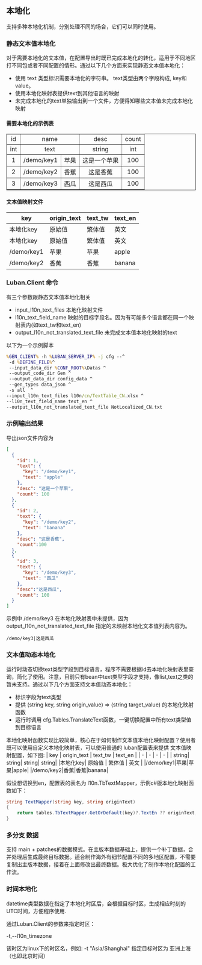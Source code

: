 ## 本地化
支持多种本地化机制，分别处理不同的场合，它们可以同时使用。
### 静态文本值本地化
对于需要本地化的文本值，在配置导出时既已完成本地化的转化，适用于不同地区打不同包或者不同配置的情形。通过以下几个方面来实现静态文本值本地化：
- 使用 text 类型标识需要本地化的字符串。 text类型由两个字段构成, key和value。
- 使用本地化映射表提供text到其他语言的映射
- 未完成本地化的text单独输出到一个文件，方便得知哪些文本值未完成本地化映射

#### 需要本地化的示例表

<table border="1">
<tr align="center">
  <td>id</td>
  <td colspan="2">name</td>
  <td>desc</td>
  <td>count</td>
</tr>
<tr align="center">
  <td>int</td>
  <td colspan="2">text</td>
  <td>string</td>
  <td>int</td>
</tr>
<tr align="center">
  <td>1</td>
  <td>/demo/key1</td><td>苹果</td>
  <td>这是一个苹果</td>
  <td>100</td>
</tr>
<tr align="center">
  <td>2</td>
  <td>/demo/key2</td><td>香蕉</td>
  <td>这是香蕉</td>
  <td>100</td>
</tr>
<tr align="center">
  <td>3</td>
  <td>/demo/key3</td><td>西瓜</td>
  <td>这是西瓜</td>
  <td>100</td>
</tr>
</table>

#### 文本值映射文件


| key | origin_text | text_tw | text_en |
| - | - | - | - |
|本地化key| 原始值 | 繁体值 | 英文 |
|本地化key| 原始值 | 繁体值 | 英文 |
|/demo/key1|苹果|苹果|apple|
|/demo/key2|香蕉|香蕉|banana|

### Luban.Client 命令
有三个参数跟静态文本值本地化相关
- input_l10n_text_files 本地化映射文件
- l10n_text_field_name 映射的目标字段名。因为有可能多个语言都在同一个映射表内(如text_tw和text_en)
- output_l10n_not_translated_text_file 未完成文本值本地化映射的text

以下为一个示例脚本
```bat
%GEN_CLIENT% -h %LUBAN_SERVER_IP% -j cfg --^
 -d %DEFINE_FILE%^
 --input_data_dir %CONF_ROOT%\Datas ^
 --output_code_dir Gen ^
 --output_data_dir config_data ^
 --gen_types data_json ^
 -s all  ^
--input_l10n_text_files l10n/cn/TextTable_CN.xlsx ^
--l10n_text_field_name text_en ^
--output_l10n_not_translated_text_file NotLocalized_CN.txt
```

### 示例输出结果

导出json文件内容为

```json
[
  {
    "id": 1,
    "text": {
      "key": "/demo/key1",
      "text": "apple"
    },
    "desc": "这是一个苹果",
    "count": 100
  },
  {
    "id": 2,
    "text": {
      "key": "/demo/key2",
      "text": "banana"
    },
    "desc": "这是香蕉",
    "count":100
  },
  {
    "id": 3,
    "text": {
      "key": "/demo/key3",
      "text": "西瓜"
    },
    "desc":"这是西瓜",
    "count": 100
  }
]
```

示例中 /demo/key3 在本地化映射表中未提供，因为output_l10n_not_translated_text_file 指定的未映射本地化文本值列表内容为。

```text
/demo/key3|这是西瓜
```


### 文本值动态本地化

运行时动态切换text类型字段到目标语言，程序不需要根据id去本地化映射表里查询，简化了使用。注意，目前只有bean中text类型字段才支持，像list,text之类的暂未支持。通过以下几个方面支持文本值动态本地化：
- 标识字段为text类型
- 提供 (string key, string origin_value) => (string target_value) 的本地化映射函数
- 运行时调用 cfg.Tables.TranslateText函数，一键切换配置中所有text类型值到目标语言

本地化映射函数实现比较简单，核心在于如何制作文本值本地化映射配置？使用者既可以使用自定义本地化映射表，可以使用普通的 luban配置表来提供 文本值映射配置，如下图:
| key | origin_text | text_tw | text_en |
| - | - | - | - |
| string| string| string| string|
|本地化key| 原始值 | 繁体值 | 英文 |
|/demo/key1|苹果|苹果|apple|
|/demo/key2|香蕉|香蕉|banana|

假设想切换到en，配置表的表名为 l10n.TbTextMapper，示例c#版本地化映射函数如下：
```c#
string TextMapper(string key, string originText) 
{
    return tables.TbTextMapper.GetOrDefault(key)?.TextEn ?? originText;
}
```

### 多分支 数据
支持 main + patches的数据模式。在主版本数据基础上，提供一个补丁数据，合并处理后生成最终目标数据。适合制作海外有细节配置不同的多地区配置，不需要
复制出主版本数据，接着在上面修改出最终数据。极大优化了制作本地化配置的工作流。


### 时间本地化
datetime类型数据在指定了本地化时区后，会根据目标时区，生成相应时刻的UTC时间，方便程序使用.

通过Luban.Client的参数来指定时区：

  -t,--l10n_timezone <timezone>   

该时区为linux下的时区名，例如: -t "Asia/Shanghai"  指定目标时区为 亚洲上海（也即北京时间）
